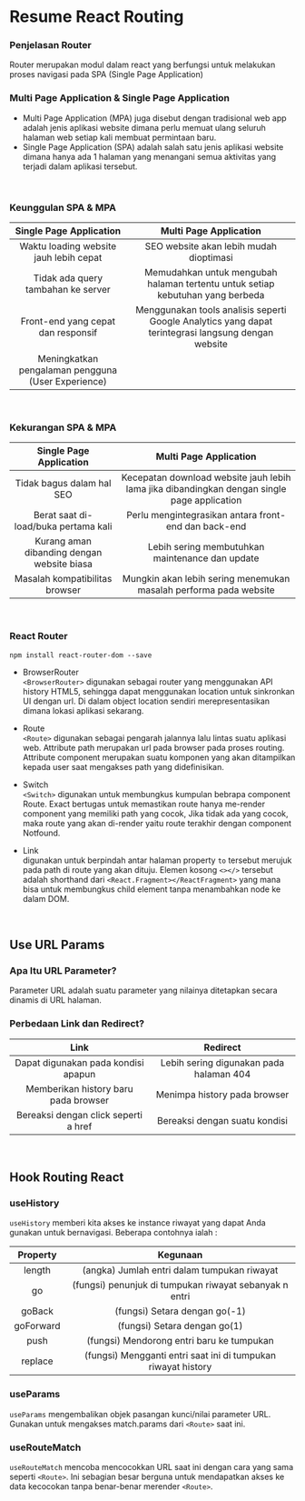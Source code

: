# Resume React Routing

### Penjelasan Router

Router merupakan modul dalam react yang berfungsi untuk melakukan proses navigasi pada SPA (Single Page Application)

### Multi Page Application & Single Page Application

- Multi Page Application (MPA) juga disebut dengan tradisional web app adalah jenis aplikasi website dimana perlu memuat ulang seluruh halaman web setiap kali membuat permintaan baru.
- Single Page Application (SPA) adalah salah satu jenis aplikasi website dimana hanya ada 1 halaman yang menangani semua aktivitas yang terjadi dalam aplikasi tersebut.

<br>

### Keunggulan SPA & MPA

|              Single Page Application               |                                       Multi Page Application                                        |
| :------------------------------------------------: | :-------------------------------------------------------------------------------------------------: |
|       Waktu loading website jauh lebih cepat       |                               SEO website akan lebih mudah dioptimasi                               |
|         Tidak ada query tambahan ke server         |           Memudahkan untuk mengubah halaman tertentu untuk setiap kebutuhan yang berbeda            |
|         Front-end yang cepat dan responsif         | Menggunakan tools analisis seperti Google Analytics yang dapat terintegrasi langsung dengan website |
| Meningkatkan pengalaman pengguna (User Experience) |                                                                                                     |

<br>

### Kekurangan SPA & MPA

|          Single Page Application           |                                   Multi Page Application                                    |
| :----------------------------------------: | :-----------------------------------------------------------------------------------------: |
|         Tidak bagus dalam hal SEO          | Kecepatan download website jauh lebih lama jika dibandingkan dengan single page application |
|    Berat saat di-load/buka pertama kali    |                    Perlu mengintegrasikan antara front-end dan back-end                     |
| Kurang aman dibanding dengan website biasa |                       Lebih sering membutuhkan maintenance dan update                       |
|       Masalah kompatibilitas browser       |              Mungkin akan lebih sering menemukan masalah performa pada website              |

<br>

### React Router

```
npm install react-router-dom --save
```

- BrowserRouter
  <br> `<BrowserRouter>` digunakan sebagai router yang menggunakan API history HTML5, sehingga dapat menggunakan location untuk sinkronkan UI dengan url. Di dalam object location sendiri merepresentasikan dimana lokasi aplikasi sekarang.

- Route
  <br> `<Route>` digunakan sebagai pengarah jalannya lalu lintas suatu aplikasi web. Attribute path merupakan url pada browser pada proses routing. Attribute component merupakan suatu komponen yang akan ditampilkan kepada user saat mengakses path yang didefinisikan.

- Switch
  <br> `<Switch>` digunakan untuk membungkus kumpulan bebrapa component Route. Exact bertugas untuk memastikan route hanya me-render component yang memiliki path yang cocok, Jika tidak ada yang cocok, maka route yang akan di-render yaitu route terakhir dengan component Notfound.

- Link
  <br> digunakan untuk berpindah antar halaman property `to` tersebut merujuk pada path di route yang akan dituju. Elemen kosong `<></>` tersebut adalah shorthand dari `<React.Fragment></ReactFragment>` yang mana bisa untuk membungkus child element tanpa menambahkan node ke dalam DOM.

<br>

## Use URL Params

### Apa Itu URL Parameter?

Parameter URL adalah suatu parameter yang nilainya ditetapkan secara dinamis di URL halaman.

### Perbedaan Link dan Redirect?

|                 Link                 |                Redirect                 |
| :----------------------------------: | :-------------------------------------: |
| Dapat digunakan pada kondisi apapun  | Lebih sering digunakan pada halaman 404 |
| Memberikan history baru pada browser |      Menimpa history pada browser       |
| Bereaksi dengan click seperti a href |      Bereaksi dengan suatu kondisi      |

<br>

## Hook Routing React

### useHistory

`useHistory` memberi kita akses ke instance riwayat yang dapat Anda gunakan untuk bernavigasi. Beberapa contohnya ialah :

| Property  |                           Kegunaan                            |
| :-------: | :-----------------------------------------------------------: |
|  length   |          (angka) Jumlah entri dalam tumpukan riwayat          |
|    go     |    (fungsi) penunjuk di tumpukan riwayat sebanyak n entri     |
|  goBack   |                 (fungsi) Setara dengan go(-1)                 |
| goForward |                 (fungsi) Setara dengan go(1)                  |
|   push    |           (fungsi) Mendorong entri baru ke tumpukan           |
|  replace  | (fungsi) Mengganti entri saat ini di tumpukan riwayat history |

### useParams

`useParams` mengembalikan objek pasangan kunci/nilai parameter URL. Gunakan untuk mengakses match.params dari `<Route>` saat ini.

### useRouteMatch

`useRouteMatch` mencoba mencocokkan URL saat ini dengan cara yang sama seperti `<Route>`. Ini sebagian besar berguna untuk mendapatkan akses ke data kecocokan tanpa benar-benar merender `<Route>`.

<br><br>
